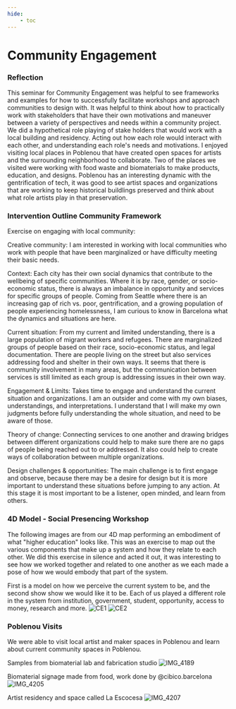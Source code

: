 ```yaml
---
hide:
    - toc
---
```


# Community Engagement


### Reflection

This seminar for Community Engagement was helpful to see frameworks and examples for how to successfully facilitate workshops and approach communities to design with. It was helpful to think about how to practically work with stakeholders that have their own motivations and maneuver between a variety of perspectives and needs within a community project. We did a hypothetical role playing of stake holders that would work with a local building and residency. Acting out how each role would interact with each other, and understanding each role's needs and motivations. I enjoyed visiting local places in Poblenou that have created open spaces for artists and the surrounding neighborhood to collaborate. Two of the places we visited were working with food waste and biomaterials to make products, education, and designs. Poblenou has an interesting dynamic with the gentrification of tech, it was good to see artist spaces and organizations that are working to keep historical buildlings preserved and think about what role artists play in that preservation. 


### Intervention Outline Community Framework
Exercise on engaging with local community: 

Creative community: 
I am interested in working with local communities who work with people that have been marginalized or have difficulty meeting their basic needs. 

Context:
Each city has their own social dynamics that contribute to the wellbeing of specific communities. Where it is by race, gender, or socio-economic status, there is always an imbalance in opportunity and services for specific groups of people. Coming from Seattle where there is an increasing gap of rich vs. poor, gentrification, and a growing population of people experiencing homelessness, I am curious to know in Barcelona what the dynamics and situations are here. 

Current situation:
From my current and limited understanding, there is a large population of migrant workers and refugees. There are marginalized groups of people based on their race, socio-economic status, and legal documentation. There are people living on the street but also services addressing food and shelter in their own ways. It seems that there is community involvement in many areas, but the communication between services is still limited as each group is addressing issues in their own way. 

Engagement & Limits:
Takes time to engage and understand the current situation and organizations. I am an outsider and come with my own biases, understandings, and interpretations. I understand that I will make my own judgments before fully understanding the whole situation, and need to be aware of those. 

Theory of change:
Connecting services to one another and drawing bridges between different organizations could help to make sure there are no gaps of people being reached out to or addressed. It also could help to create ways of collaboration between multiple organizations. 

Design challenges & opportunities: 
The main challenge is to first engage and observe, because there may be a desire for design but it is more important to understand these situations before jumping to any action. At this stage it is most important to be a listener, open minded, and learn from others. 



### 4D Model - Social Presencing Workshop
The following images are from our 4D map performing an embodiment of what "higher education" looks like. This was an exercise to map out the various components that make up a system and how they relate to each other. We did this exercise in silence and acted it out, it was interesting to see how we worked together and related to one another as we each made a pose of how we would embody that part of the system. 

First is a model on how we perceive the current system to be, and the second show show we would like it to be. Each of us played a different role in the system from institution, government, student, opportunity, access to money, research and more. 
![CE1](../images/1Term/7_CommunityEngagement/CE1.jpeg)
![CE2](../images/1Term/7_CommunityEngagement/CE2.jpeg)

### Poblenou Visits
We were able to visit local artist and maker spaces in Poblenou and learn about current community spaces in Poblenou. 

Samples from biomaterial lab and fabrication studio 
![IMG_4189](../images/1Term/7_CommunityEngagement/IMG_4189.jpg)

Biomaterial signage made from food, work done by @cibico.barcelona
![IMG_4205](../images/1Term/7_CommunityEngagement/IMG_4205.jpg)

Artist residency and space called La Escocesa
![IMG_4207](../images/1Term/7_CommunityEngagement/IMG_4207.jpg)
